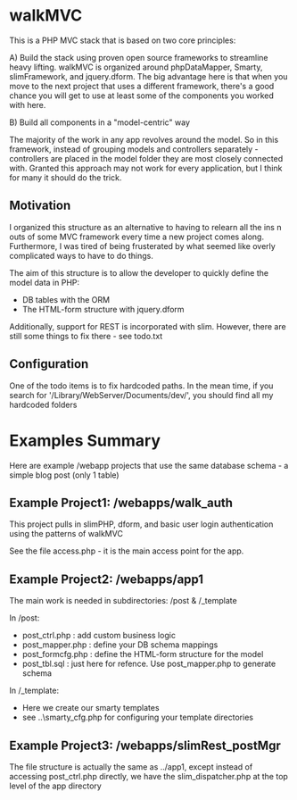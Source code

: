 walkMVC
=======

This is a PHP MVC stack that is based on two core principles:

A) Build the stack using proven open source frameworks to streamline heavy lifting.  walkMVC is organized around phpDataMapper, Smarty, slimFramework, and jquery.dform‎.  The big advantage here is that when you move to the next project that uses a different framework, there's a good chance you will get to use at least some of the components you worked with here. 

B) Build all components in a "model-centric" way

The majority of the work in any app revolves around the model.  So in this framework, instead of grouping models and controllers separately - controllers are placed in the model folder they are most closely connected with.  Granted this approach may not work for every application, but I think for many it should do the trick.



Motivation
----------
I organized this structure as an alternative to having to relearn all the ins n outs of some MVC framework every time a new project comes along.  Furthermore, I was tired of being frusterated by what seemed like overly complicated ways to have to do things.

The aim of this structure is to allow the developer to quickly define the model data in PHP:
* DB tables with the ORM
* The HTML-form structure with jquery.dform

Additionally, support for REST is incorporated with slim.  However, there are still some things to fix there - see todo.txt


Configuration
---------------
One of the todo items is to fix hardcoded paths.  In the mean time, if you search for '/Library/WebServer/Documents/dev/', you should find all my hardcoded folders


Examples Summary
================================

Here are example /webapp projects that use the same database schema - a simple blog post (only 1 table)



Example Project1: /webapps/walk_auth 
--------------------------------

This project pulls in slimPHP, dform, and basic user login authentication using the patterns of walkMVC

See the file access.php - it is the main access point for the app.



Example Project2: /webapps/app1 
--------------------------------

The main work is needed in subdirectories: /post & /_template

In /post:
* post_ctrl.php : add custom business logic
* post_mapper.php : define your DB schema mappings
* post_formcfg.php : define the HTML-form structure for the model
* post_tbl.sql : just here for refence. Use post_mapper.php to generate schema

In /_template:
* Here we create our smarty templates
* see ..\smarty_cfg.php for configuring your template directories


Example Project3: /webapps/slimRest_postMgr 
--------------------------------

The file structure is actually the same as ../app1, except instead of accessing post_ctrl.php directly, we have the slim_dispatcher.php at the top level of the app directory




